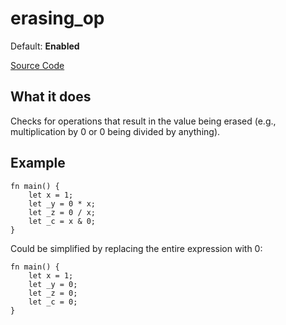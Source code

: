 # erasing_op

Default: **Enabled**

[Source Code](https://github.com/software-mansion/cairo-lint/tree/main/src/lints/erasing_op.rs#L41)

## What it does

Checks for operations that result in the value being erased (e.g., multiplication by 0 or 0 being divided by anything).

## Example

```cairo
fn main() {
    let x = 1;
    let _y = 0 * x;
    let _z = 0 / x;
    let _c = x & 0;
}
```

Could be simplified by replacing the entire expression with 0:

```cairo
fn main() {
    let x = 1;
    let _y = 0;
    let _z = 0;
    let _c = 0;
}
```
